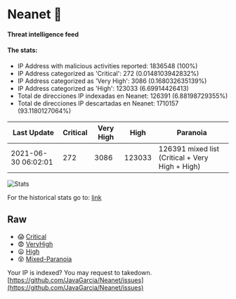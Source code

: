 # Neanet :hocho:
#### Threat intelligence feed
#### The stats:

- IP Address with malicious activities reported: 1836548 (100%)
- IP Address categorized as 'Critical':  272 (0.0148103942832%)
- IP Address categorized as 'Very High':  3086 (0.168032635139%)
- IP Address categorized as 'High':  123033 (6.69914426413)
- Total de direcciones IP indexadas en Neanet:  126391 (6.88198729355%)
- Total de direcciones IP descartadas en Neanet:  1710157 (93.1180127064%)

| Last Update | Critical | Very High | High | Paranoia |
| --- | --- | --- | --- | --- |
| 2021-06-30 06:02:01 | 272 | 3086 | 123033 | 126391 mixed list (Critical + Very High + High)|

![Stats](https://docs.google.com/spreadsheets/d/e/2PACX-1vSnaNMIXVabIpDJjufMlzH7poXnshF3mgd8Is1g9ytUEzVsP5my4Trn8f-xkoLLQ38xpL3HtmUexLo6/pubchart?oid=501124687&format=image)

For the historical stats go to: [link](/stats.csv)
## Raw
- :scream: [Critical](https://raw.githubusercontent.com/JavaGarcia/Neanet/master/blacklists/neanet_critical.txt)
- :fearful: [VeryHigh](https://raw.githubusercontent.com/JavaGarcia/Neanet/master/blacklists/neanet_veryHigh.txtt)
- :frowning: [High](https://raw.githubusercontent.com/JavaGarcia/Neanet/master/blacklists/neanet_high.txt)
- :dizzy_face: [Mixed-Paranoia](https://raw.githubusercontent.com/JavaGarcia/Neanet/master/blacklists/neanet_all.txt)


Your IP is indexed? You may request to takedown. [https://github.com/JavaGarcia/Neanet/issues](https://github.com/JavaGarcia/Neanet/issues)





















































































































































































































































































































































































































































































































































































































































































































































































































































































































































































































































































































































































































































































































































































































































































































































































































































































































































































































































































































































































































































































































































































































































































































































































































































































































































































































































































































































































































































































































































































































































































































































































































































































































































































































































































































































































































































































































































































































































































































































































































































































































































































































































































































































































































































































































































































































































































































































































































































































































































































































































































































































































































































































































































































































































































































































































































































































































































































































































































































































































































































































































































































































































































































































































































































































































































































































































































































































































































































































































































































































































































































































































































































































































































































































































































































